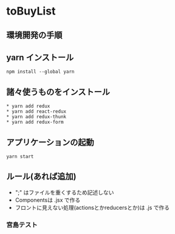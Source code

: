 # toBuyList

## 環境開発の手順
## yarn インストール
```npm install --global yarn```
## 諸々使うものをインストール
```
* yarn add redux
* yarn add react-redux
* yarn add redux-thunk
* yarn add redux-form
```
## アプリケーションの起動
```yarn start```

## ルール(あれば追加)
* ";" はファイルを重くするため記述しない
* Componentsは .jsx で作る
* フロントに見えない処理(actionsとかreducersとか)は .js で作る

### 宮島テスト